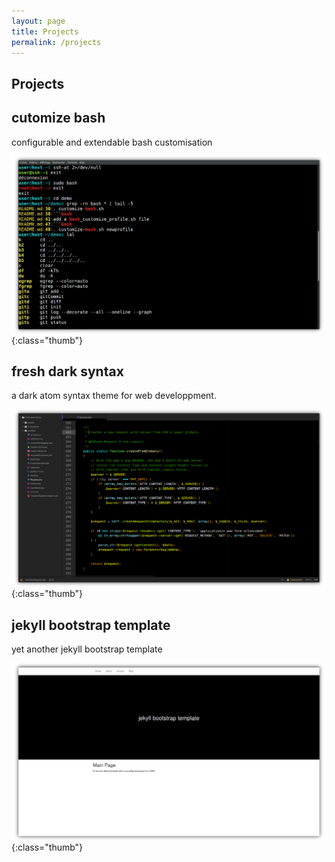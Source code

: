 ```yaml
---
layout: page
title: Projects
permalink: /projects
---
```


<article class="markdown-body" markdown="1">

# Projects

## cutomize bash

configurable and extendable bash customisation

![customize bash thumb](/img/01-customize-bash.png){:class="thumb"}



## fresh dark syntax

a dark atom syntax theme for web developpment.

![customize bash thumb](/img/php.png){:class="thumb"}


## jekyll bootstrap template

yet another jekyll bootstrap template

![customize bash thumb](/img/01-jekyll-bootstrap.png){:class="thumb"}

</article>
